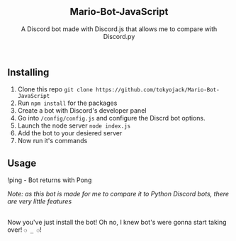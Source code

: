 # 
<h2  align="center">Mario-Bot-JavaScript</h2>
<p  align="center">A Discord bot made with Discord.js that allows me to compare with Discord.py</p>

<br/>

## Installing

1. Clone this repo ```git clone https://github.com/tokyojack/Mario-Bot-JavaScript```
2. Run ```npm install``` for the packages
3. Create a bot with Discord's developer panel
3. Go into ```/config/config.js``` and configure the Discrd bot options.
5. Launch the node server ```node index.js```
6. Add the bot to your desiered server
7. Now run it's commands

## Usage

!ping - Bot returns with Pong

*Note: as this bot is made for me to compare it to Python Discord bots, there are very little features*

##

Now you've just install the bot! Oh no, I knew bot's were gonna start taking over!  ```⚆ _ ⚆```!
